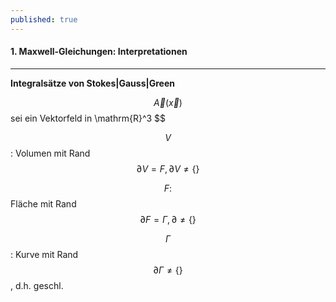 ```yaml
---
published: true
---
```

#### 1. Maxwell-Gleichungen: Interpretationen
----
**Integralsätze von Stokes|Gauss|Green**

$$ \vec A (\vec x ) $$ sei ein Vektorfeld in \mathrm{R}^3 $$

$$ V$$: Volumen mit Rand $$\partial V = F, \partial V \neq \{ \} $$

$$ F:$$ Fläche mit Rand $$\partial F = \Gamma, \partial \neq \{ \} $$

$$ \Gamma$$: Kurve mit Rand $$ \partial \Gamma \neq \{ \} $$, d.h. geschl.
